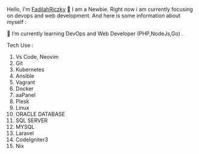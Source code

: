Hello, I'm [FadilahRiczky](https://friczky.github.io) 👋
I am a Newbie. Right now i am currently focusing on devops and web development. And here is some information about myself :

 🌱 I’m currently learning DevOps and Web Developer (PHP,NodeJs,Go) .
 
 Tech Use : 
 
 1. Vs Code, Neovim
 2. Git
 3. Kubernetes
 4. Ansible
 5. Vagrant
 6. Docker
 7. aaPanel
 8. Plesk
 9. Linux
 10. ORACLE DATABASE
 11. SQL SERVER
 12. MYSQL
 13. Laravel
 14. CodeIgniter3
 15. Nix


<!-- ## 🏆 Github Trophy -->
<!-- [![trophy](https://github-profile-trophy.vercel.app/?username=friczky)](https://github-profile-trophy.vercel.app/?username=friczky) -->

